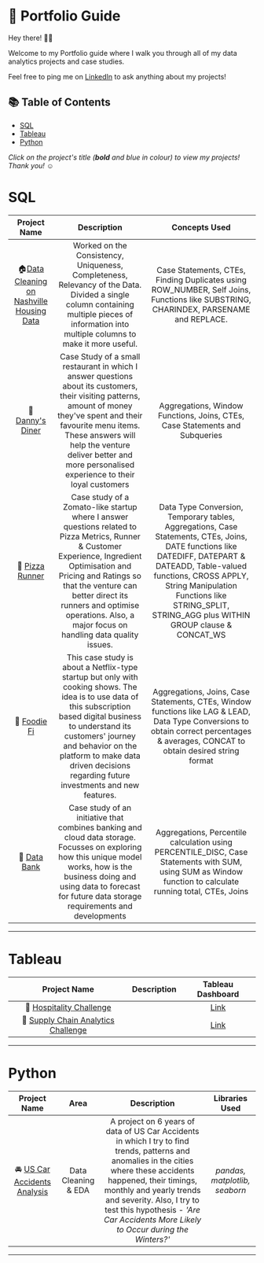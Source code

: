 # :book: Portfolio Guide

Hey there! 🙋‍♀️

Welcome to my Portfolio guide where I walk you through all of my data analytics projects and case studies.

Feel free to ping me on [LinkedIn](https://www.linkedin.com/in/priya-palak/) to ask anything about my projects!

## :books: Table of Contents

- [SQL]()
- [Tableau]()
- [Python]()

 *Click on the project's title (**bold** and blue in colour) to view my projects! Thank you!* ☺️
 
 # SQL
 
 Project Name| Description|Concepts Used
 :------------:|:------------:|:------------:
:house:[Data Cleaning on Nashville Housing Data](https://github.com/PriyaPalak/Data-Cleaning-on-Nashville-Housing-Data)| Worked on the Consistency, Uniqueness, Completeness, Relevancy of the Data. Divided a single column containing multiple pieces of information into multiple columns to make it more useful.|Case Statements, CTEs, Finding Duplicates using ROW_NUMBER, Self Joins, Functions like SUBSTRING, CHARINDEX, PARSENAME and REPLACE.
:spaghetti: [Danny's Diner](https://github.com/PriyaPalak/8-Week-SQL-Challenge/tree/main/Case%20Study%20%231%20-%20Danny's%20Diner)|Case Study of a small restaurant in which I answer questions about its customers, their visiting patterns, amount of money they've spent and their favourite menu items. These answers will help the venture deliver better and more personalised experience to their loyal customers  | Aggregations, Window Functions, Joins, CTEs, Case Statements and Subqueries   |
:pizza: [Pizza Runner](https://github.com/PriyaPalak/8-Week-SQL-Challenge/tree/main/Case%20Study%20%232%20-%20Pizza%20Runner)| Case study of a Zomato-like startup where I answer questions related to Pizza Metrics, Runner & Customer Experience, Ingredient Optimisation and Pricing and Ratings so that the venture can better direct its runners and optimise operations. Also, a major focus on handling data quality issues.    | Data Type Conversion, Temporary tables, Aggregations, Case Statements, CTEs, Joins, DATE functions like DATEDIFF, DATEPART & DATEADD, Table-valued functions, CROSS APPLY, String Manipulation Functions like STRING_SPLIT, STRING_AGG plus WITHIN GROUP clause & CONCAT_WS   |
:ramen: [Foodie Fi](https://github.com/PriyaPalak/8-Week-SQL-Challenge/tree/main/Case%20Study%20%233%20-%20Foodie-Fi)| This case study is about a Netflix-type startup but only with cooking shows. The idea is to use data of this subscription based digital business to understand its customers' journey and behavior on the platform to make data driven decisions regarding future investments and new features.   |  Aggregations, Joins, Case Statements, CTEs, Window functions like LAG & LEAD, Data Type Conversions to obtain correct percentages & averages, CONCAT to obtain desired string format |
:money_with_wings: [Data Bank](https://github.com/PriyaPalak/8-Week-SQL-Challenge/tree/main/Case%20Study%20%234%20-%20Data%20Bank)| Case study of an initiative that combines banking and cloud data storage. Focusses on exploring how this unique model works, how is the business doing and using data to forecast for future data storage requirements and developments   | Aggregations, Percentile calculation using PERCENTILE_DISC, Case Statements with SUM, using SUM as Window function to calculate running total, CTEs, Joins  |

***

# Tableau

 Project Name| Description| Tableau Dashboard 
 :------------:|:------------:|:------------:
 :hotel: [Hospitality Challenge](https://github.com/PriyaPalak/Hospitality-Challenge) |   |  [Link](https://public.tableau.com/app/profile/priya.palak7639/viz/HospitalityChallenge/DashboardInsights) |
 :truck: [Supply Chain Analytics Challenge](https://github.com/PriyaPalak/Supply-Chain-Analytics-Challenge)|   |  [Link](https://public.tableau.com/app/profile/priya.palak7639/viz/FMCGChallenge/Story1) |
 
 
 ***
 
 # Python
 
 Project Name|Area | Description|Libraries Used
 :------------:|:------------:|:------------:|:-----------:
 :oncoming_automobile: [US Car Accidents Analysis](https://github.com/PriyaPalak/EDA-on-US-Car-Accidents)| Data Cleaning & EDA   | A project on 6 years of data of US Car Accidents in which I try to find trends, patterns and anomalies in the cities where these accidents happened, their timings, monthly and yearly trends and severity. Also, I try to test this hypothesis - *'Are Car Accidents More Likely to Occur during the Winters?'*   | *pandas, matplotlib, seaborn*  |
 
***
